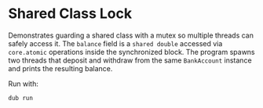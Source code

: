 # Shared Class Lock

Demonstrates guarding a shared class with a mutex so multiple threads can safely access it. The `balance` field is a `shared double` accessed via `core.atomic` operations inside the synchronized block. The program spawns two threads that deposit and withdraw from the same `BankAccount` instance and prints the resulting balance.

Run with:

```
dub run
```
